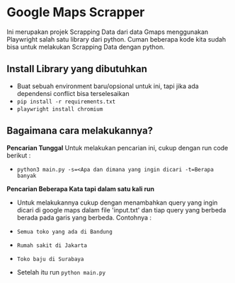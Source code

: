 # Google Maps Scrapper

Ini merupakan projek Scrapping Data dari data Gmaps menggunakan Playwright salah satu library dari python.
Cuman beberapa kode kita sudah bisa untuk melakukan Scrapping Data dengan python.

## Install Library yang dibutuhkan
-  Buat sebuah environment baru/opsional untuk ini, tapi jika ada dependensi conflict bisa terselesaikan
-  `pip install -r requirements.txt`
-  `playwright install chromium`

## Bagaimana cara melakukannya?
**Pencarian Tunggal**
Untuk melakukan pencarian ini, cukup dengan run code berikut :
- `python3 main.py -s=<Apa dan dimana yang ingin dicari -t=Berapa banyak`

**Pencarian Beberapa Kata tapi dalam satu kali run**
- Untuk melakukannya cukup dengan menambahkan query yang ingin dicari di google maps dalam file 'input.txt' dan tiap query yang berbeda berada pada garis yang berbeda.
Contohnya :

- `Semua toko yang ada di Bandung`
- `Rumah sakit di Jakarta`
- `Toko baju di Surabaya`

- Setelah itu run `python main.py`

